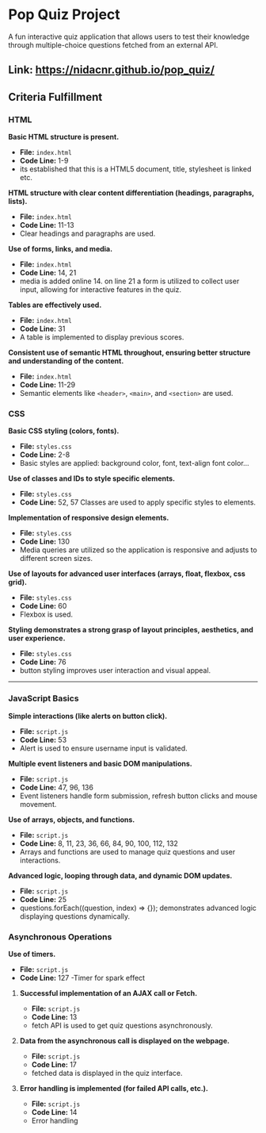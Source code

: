 
# Pop Quiz Project

A fun interactive quiz application that allows users to test their knowledge through multiple-choice questions fetched from an external API. 

## Link: https://nidacnr.github.io/pop_quiz/

## Criteria Fulfillment

### HTML

**Basic HTML structure is present.**
   - **File:** `index.html`
   - **Code Line:** 1-9
   - its established that this is a HTML5 document, title, stylesheet is linked etc.

**HTML structure with clear content differentiation (headings, paragraphs, lists).**
   - **File:** `index.html`
   - **Code Line:** 11-13
   - Clear headings and paragraphs are used.

**Use of forms, links, and media.**
   - **File:** `index.html`
   - **Code Line:** 14, 21
   - media is added online 14. on line 21 a form is utilized to collect user input, allowing for interactive features in the quiz.

**Tables are effectively used.**
   - **File:** `index.html`
   - **Code Line:** 31
   - A table is implemented to display previous scores.

**Consistent use of semantic HTML throughout, ensuring better structure and understanding of the content.**
   - **File:** `index.html`
   - **Code Line:** 11-29
   - Semantic elements like `<header>`, `<main>`, and `<section>` are used.


### CSS

**Basic CSS styling (colors, fonts).**
   - **File:** `styles.css`
   - **Code Line:** 2-8
   - Basic styles are applied: background color, font, text-align font color...

**Use of classes and IDs to style specific elements.**
   - **File:** `styles.css`
   - **Code Line:** 52, 57
    Classes are used to apply specific styles to elements.

**Implementation of responsive design elements.**
   - **File:** `styles.css`
   - **Code Line:** 130
   - Media queries are utilized so the application is responsive and adjusts to different screen sizes.

**Use of layouts for advanced user interfaces (arrays, float, flexbox, css grid).**
   - **File:** `styles.css`
   - **Code Line:** 60
   - Flexbox is used.

**Styling demonstrates a strong grasp of layout principles, aesthetics, and user experience.**
   - **File:** `styles.css`
   - **Code Line:** 76
   - button styling improves user interaction and visual appeal.

---

### JavaScript Basics

**Simple interactions (like alerts on button click).**
   - **File:** `script.js`
   - **Code Line:** 53
   - Alert is used to ensure username input is validated.

**Multiple event listeners and basic DOM manipulations.**
   - **File:** `script.js`
   - **Code Line:** 47, 96, 136
   - Event listeners handle form submission, refresh button clicks and mouse movement.

**Use of arrays, objects, and functions.**
   - **File:** `script.js`
   - **Code Line:** 8, 11, 23, 36, 66, 84, 90, 100, 112, 132
   - Arrays and functions are used to manage quiz questions and user interactions.

**Advanced logic, looping through data, and dynamic DOM updates.**
   - **File:** `script.js`
   - **Code Line:** 25
   - questions.forEach((question, index) => {}); demonstrates advanced logic displaying questions dynamically.


### Asynchronous Operations

**Use of timers.**
   - **File:** `script.js`
   - **Code Line:** 127
    -Timer for spark effect

1. **Successful implementation of an AJAX call or Fetch.**
   - **File:** `script.js`
   - **Code Line:** 13
   - fetch API is used to get quiz questions asynchronously.

2. **Data from the asynchronous call is displayed on the webpage.**
   - **File:** `script.js`
   - **Code Line:** 17
   - fetched data is displayed in the quiz interface.

3. **Error handling is implemented (for failed API calls, etc.).**
   - **File:** `script.js`
   - **Code Line:** 14
   - Error handling

